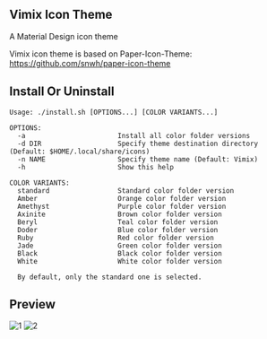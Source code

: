 ## Vimix Icon Theme

A Material Design icon theme

Vimix icon theme is based on Paper-Icon-Theme: https://github.com/snwh/paper-icon-theme

## Install Or Uninstall
```
Usage: ./install.sh [OPTIONS...] [COLOR VARIANTS...]

OPTIONS:
  -a                       Install all color folder versions
  -d DIR                   Specify theme destination directory (Default: $HOME/.local/share/icons)
  -n NAME                  Specify theme name (Default: Vimix)
  -h                       Show this help

COLOR VARIANTS:
  standard                 Standard color folder version
  Amber                    Orange color folder version
  Amethyst                 Purple color folder version
  Axinite                  Brown color folder version
  Beryl                    Teal color folder version
  Doder                    Blue color folder version
  Ruby                     Red color folder version
  Jade                     Green color folder version
  Black                    Black color folder version
  White                    White color folder version

  By default, only the standard one is selected.
```

## Preview
![1](../master/Preview.png)
![2](../master/Preview01.png)
